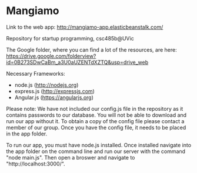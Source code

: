 Mangiamo
====

Link to the web app: http://mangiamo-app.elasticbeanstalk.com/

Repository for startup programming, csc485b@UVic

The Google folder, where you can find a lot of the resources, are here: https://drive.google.com/folderview?id=0B273SDwCaBm_a3U0aUZENTdXZTQ&usp=drive_web

Necessary Frameworks:
- node.js (http://nodejs.org)
- express.js (http://expressjs.com)
- Angular.js (https://angularjs.org)

Please note: We have not included our config.js file in the repository as it contains passwords to our database. You will not be able to download and run our app without it. To obtain a copy of the config file please contact a member of our group. Once you have the config file, it needs to be placed in the app folder.

To run our app, you must have node.js installed. Once installed navigate into the app folder on the command line and run our server with the command "node main.js". Then open a broswer and navigate to "http://localhost:3000/".
